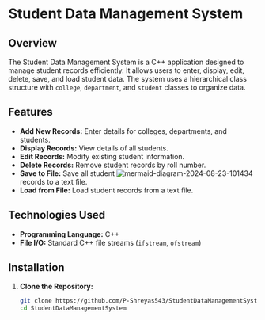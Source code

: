 # Student Data Management System

## Overview

The Student Data Management System is a C++ application designed to manage student records efficiently. It allows users to enter, display, edit, delete, save, and load student data. The system uses a hierarchical class structure with `college`, `department`, and `student` classes to organize data.

## Features

- **Add New Records:** Enter details for colleges, departments, and students.
- **Display Records:** View details of all students.
- **Edit Records:** Modify existing student information.
- **Delete Records:** Remove student records by roll number.
- **Save to File:** Save all student ![mermaid-diagram-2024-08-23-101434](https://github.com/user-attachments/assets/1cc90583-eac3-499c-864f-0b6e2c030ff7)
records to a text file.
- **Load from File:** Load student records from a text file.

## Technologies Used

- **Programming Language:** C++
- **File I/O:** Standard C++ file streams (`ifstream`, `ofstream`)

## Installation

1. **Clone the Repository:**

   ```bash
   git clone https://github.com/P-Shreyas543/StudentDataManagementSystem.git
   cd StudentDataManagementSystem
